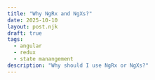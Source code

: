 ```yaml
---
title: "Why NgRx and NgXs?"
date: 2025-10-10
layout: post.njk
draft: true
tags: 
  - angular
  - redux
  - state manangement
description: "Why should I use NgRx or NgXs?"
---
```

